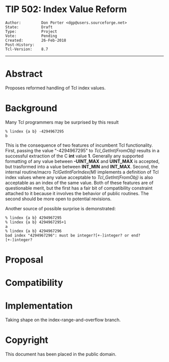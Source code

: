 # TIP 502: Index Value Reform
	Author:         Don Porter <dgp@users.sourceforge.net>
	State:          Draft
	Type:           Project
	Vote:           Pending
	Created:        26-Feb-2018
	Post-History:   
	Tcl-Version:	8.7
-----

# Abstract

Proposes reformed handling of Tcl index values.

# Background

Many Tcl programmers may be surprised by this result

	% lindex {a b} -4294967295
	b

This is the consequence of two features of incumbent Tcl
functionality. First, passing the value "-4294967295" to
_Tcl\_GetInt\(FromObj\)_ results in a successful extraction
of the C __int__ value __1__. Generally any supported formatting
of any value between __-UINT\_MAX__ and __UINT\_MAX__ is accepted,
but trasformed into a value between __INT\_MIN__ and __INT\_MAX__.
Second, the internal routine/macro _TclGetIntForIndex\(M\)_
implements a definition of Tcl index values where any value acceptable
to _Tcl\_GetInt\(FromObj\)_ is also acceptable as an index of the
same value.  Both of these features are of questionable merit, but
the first has a fair bit of compatibility constraint attached to it
because it involves the behavior of public routines.  The second
should be more open to potential revisions.

Another source of possible surprise is demonstrated:

	% lindex {a b} 4294967295
	% lindex {a b} 4294967295+1
	a
	% lindex {a b} 4294967296
	bad index "4294967296": must be integer?[+-]integer? or end?[+-]integer?


# Proposal

# Compatibility

# Implementation

Taking shape on the index-range-and-overflow branch.

# Copyright

This document has been placed in the public domain.

